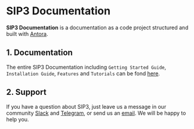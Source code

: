 # SIP3 Documentation #

**SIP3 Documentation** is a documentation as a code project structured and built with [Antora](https://antora.org/).

## 1. Documentation

The entire SIP3 Documentation including `Getting Started Guide`, `Installation Guide`, `Features` and `Tutorials` can be fond [here](https://sip3.io/docs/GettingStartedGuide.html).

## 2. Support

If you have a question about SIP3, just leave us a message in our community [Slack](https://join.slack.com/t/sip3-community/shared_invite/enQtOTIyMjg3NDI0MjU3LWUwYzhlOTFhODYxMTEwNjllYjZjNzc1M2NmM2EyNDM0ZjJmNTVkOTg1MGQ3YmFmNWU5NjlhOGI3MWU1MzUwMjE) and [Telegram](https://t.me/sip3io), or send us an [email](mailto:support@sip3.io). We will be happy to help you.   
